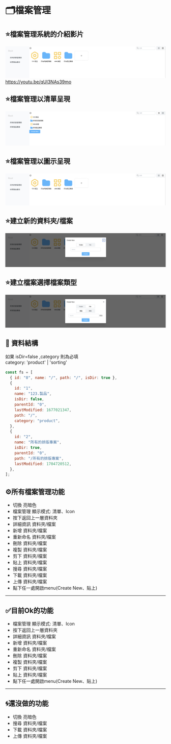 # 🗂️檔案管理

<!-- ![alt text](image.png) -->
<!-- ![alt text](image-1.png) -->



## ⭐️檔案管理系統的介紹影片
[![影片標題](<截圖 2025-02-08 上午10.37.30.png>)](https://www.youtube.com/watch?v=影片ID)
https://youtu.be/qUI3NAs39mo



## ⭐️檔案管理以清單呈現
![alt text](<截圖 2025-02-08 上午10.36.50.png>)

## ⭐️檔案管理以圖示呈現
![alt text](<截圖 2025-02-08 上午10.37.30.png>)

## ⭐️建立新的資料夾/檔案
![alt text](<截圖 2025-02-08 上午10.38.10.png>)

## ⭐️建立檔案選擇檔案類型
![alt text](<截圖 2025-02-08 上午10.38.21.png>)




## 📖 資料結構

如果 isDir=false ,category 則為必填</br>
category: 'product' | 'sorting'

```js
const fs = [
  { id: "0", name: "/", path: "/", isDir: true },
  {
    id: "1",
    name: "123.製品",
    isDir: false,
    parentId: "0",
    lastModified: 1677021347,
    path: "/",
    category: "product",
  },
  {
    id: "2",
    name: "所有的排版專案",
    isDir: true,
    parentId: "0",
    path: "/所有的排版專案",
    lastModified: 1704720512,
  },
];
```

## ⚙️所有檔案管理功能

- 切換 亮暗色
- 檔案管理 顯示模式: 清單、Icon
- 按下返回上一層資料夾
- 詳細資訊 資料夾/檔案
- 新增 資料夾/檔案
- 重新命名 資料夾/檔案
- 刪除 資料夾/檔案
- 複製 資料夾/檔案
- 剪下 資料夾/檔案
- 貼上 資料夾/檔案
- 搜尋 資料夾/檔案
- 下載 資料夾/檔案
- 上傳 資料夾/檔案
- 點下任一處開啟menu(Create New、貼上)

---

## ✅目前Ok的功能

- 檔案管理 顯示模式: 清單、Icon
- 按下返回上一層資料夾
- 詳細資訊 資料夾/檔案
- 新增 資料夾/檔案
- 重新命名 資料夾/檔案
- 刪除 資料夾/檔案
- 複製 資料夾/檔案
- 剪下 資料夾/檔案
- 貼上 資料夾/檔案
- 點下任一處開啟menu(Create New、貼上)

---

## 🌀還沒做的功能
- 切換 亮暗色
- 搜尋 資料夾/檔案
- 下載 資料夾/檔案
- 上傳 資料夾/檔案
